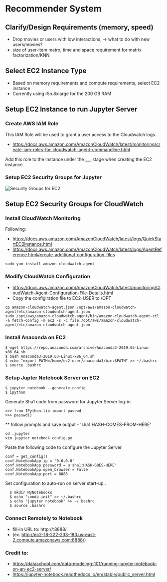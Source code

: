 # Recommender System  
## Clarify/Design Requirements (memory, speed)
* Drop movies or users with low interactions, -> what to do with new users/movies?
* size of user-item matrx, time and space requirement for matrix factorization/KNN 
## Select EC2 Instance Type
* Based on memory requirements and compute requirements, select EC2 instance
* Currently using r5n.8xlarge for the 200 GB RAM
## Setup EC2 Instance to run Jupyter Server 

### Create AWS IAM Role
This IAM Role will be used to grant a user access to the Cloudwatch logs.  

* https://docs.aws.amazon.com/AmazonCloudWatch/latest/monitoring/create-iam-roles-for-cloudwatch-agent-commandline.html

Add this role to the Instance under the ___ stage when creating the EC2 instance.  

### Setup EC2 Security Groups for Jupyter
![Security Groups for EC2](https://dataschool.com/assets/images/data-modeling-101/jupyter_article/securityGroups.png)

## Setup EC2 Security Groups for CloudWatch


### Install CloudWatch Monitoring
Following:
* https://docs.aws.amazon.com/AmazonCloudWatch/latest/logs/QuickStartEC2Instance.html
* https://docs.aws.amazon.com/AmazonCloudWatch/latest/logs/AgentReference.html#create-additional-configuration-files

```
sudo yum install amazon-cloudwatch-agent
```

### Modify CloudWatch Configuration
* https://docs.aws.amazon.com/AmazonCloudWatch/latest/monitoring/CloudWatch-Agent-Configuration-File-Details.html
* Copy the configiration file to EC2-USER to /OPT 
```
cp amazon-cloudwatch-agent.json /opt/aws/amazon-cloudwatch-agent/etc/amazon-cloudwatch-agent.json 
sudo /opt/aws/amazon-cloudwatch-agent/bin/amazon-cloudwatch-agent-ctl -a fetch-config -m ec2 -s -c file:/opt/aws/amazon-cloudwatch-agent/etc/amazon-cloudwatch-agent.json
```

### Install Anaconda on EC2 

```
$ wget https://repo.anaconda.com/archive/Anaconda3-2019.03-Linux-x86_64.sh
$ bash Anaconda3-2019.03-Linux-x86_64.sh
$ echo "export PATH=/home/ec2-user/anaconda3/bin:$PATH" >> ~/.bashrc
$ source .bashrc
```

### Setup Jupter Notebook Server on EC2
```
$ jupyter notebook --generate-config
$ ipython
```
Generate Sha1 code from password for Jupyter Server log-in
```
>>> from IPython.lib import passwd
>>> passwd()
```
** follow prompts and save output - 'sha1:HASH-COMES-FROM-HERE'

```
cd .jupyter
vim jupyter_notebook_config.py
```
Paste the following code to configure the Jupyter Server
```
conf = get_config()
conf.NotebookApp.ip = '0.0.0.0'
conf.NotebookApp.password = u'sha1:HASH-GOES-HERE'
conf.NotebookApp.open_browser = False
conf.NotebookApp.port = 8888
```
Set configuration to auto-run on server start-up..
```
  $ mkdir MyNotebooks
  $ echo "conda init" >> ~/.bashrc
  $ echo "jupyter notebook" >> ~/.bashrc
  $ source .bashrc
```
### Connect Remotely to Notebook 
* fill-in URL to: http://<your AWS public dns>:8888/ 
* (ex. http://ec2-18-222-233-183.us-east-2.compute.amazonaws.com:8888/)
    
### Credit to:
* https://dataschool.com/data-modeling-101/running-jupyter-notebook-on-an-ec2-server/
* https://jupyter-notebook.readthedocs.io/en/stable/public_server.html
